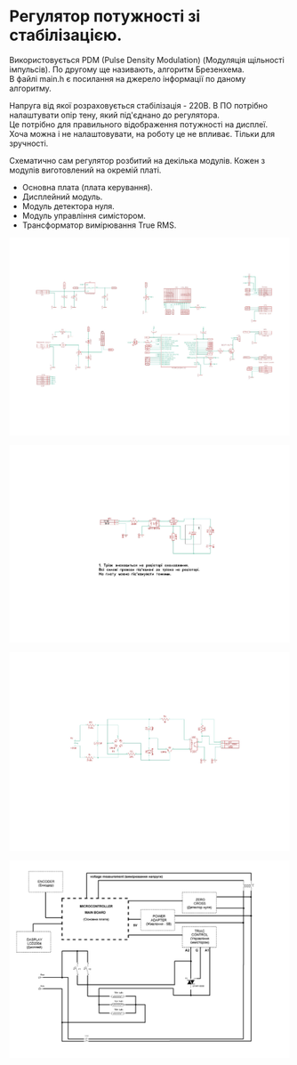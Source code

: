 # Регулятор потужності зі стабілізацією.

	
  Використовується PDM (Pulse Density Modulation) (Модуляція щільності імпульсів).
  По другому ще називають, алгоритм Брезенхема.<br/>
  В файлі main.h є посилання на джерело інформації по даному алгоритму.<br/>

  
  Напруга від якої розраховується стабілізація - 220В. В ПО потрібно налаштувати опір тену, який під'єднано до регулятора.<br/>
  Це потрібно для правильного відображення потужності на дисплеї.<br/>
  Хоча можна і не налаштовувати, на роботу це не впливає. Тільки для зручності.
  
  Схематично сам регулятор розбитий на декілька модулів. Кожен з модулів виготовлений на окремій платі.
  
  * Основна плата (плата керування).
  * Дисплейний модуль.
  * Модуль детектора нуля.
  * Модуль управління симістором.
  * Трансформатор вимірювання True RMS.

![image](https://github.com/ivanfd/PowerReg/blob/master/Scheme/main.jpg)


 ![image](https://github.com/ivanfd/PowerReg/blob/master/Scheme/moc.jpg) 
 
![image](https://github.com/ivanfd/PowerReg/blob/master/Scheme/zero.jpg)

 ![image](https://github.com/ivanfd/PowerReg/blob/master/Scheme/STRUCT_REG.JPG)
